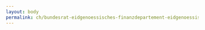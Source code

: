 ```yaml
---
layout: body
permalink: ch/bundesrat-eidgenoessisches-finanzdepartement-eidgenoessische-steuerverwaltung-direktion-hauptabteilung-direkte-bundessteuer-verrechnungssteuer-stempelabgaben-dvs-abteilung-aufsicht-kantone/
---
```


